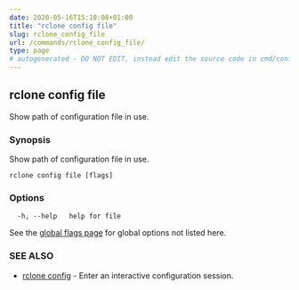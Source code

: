 ```yaml
---
date: 2020-05-16T15:10:08+01:00
title: "rclone config file"
slug: rclone_config_file
url: /commands/rclone_config_file/
type: page
# autogenerated - DO NOT EDIT, instead edit the source code in cmd/config/file/ and as part of making a release run "make commanddocs"
---
```

## rclone config file

Show path of configuration file in use.

### Synopsis

Show path of configuration file in use.

```
rclone config file [flags]
```

### Options

```
  -h, --help   help for file
```

See the [global flags page](/flags/) for global options not listed here.

### SEE ALSO

* [rclone config](/commands/rclone_config/)	 - Enter an interactive configuration session.

